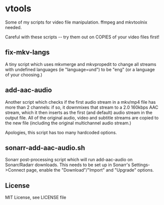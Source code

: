 # vtools
Some of my scripts for video file manipulation. ffmpeg and mkvtoolnix needed.

Careful with these scripts -- try them out on COPIES of your video files first!

## fix-mkv-langs 
A tiny script which uses mkvmerge and mkvpropedit to change all streams with undefined languages (ie "language=und") to be "eng" (or a language of your choosing.)

## add-aac-audio
Another script which checks if the first audio stream in a mkv/mp4 file has more than 2 channels: if so, it downmixes that stream to a 2.0 160kbps AAC stream, which it then inserts as the first (and default) audio stream in the output file.  All of the original audio, video and subtitle streams are copied to the new file (including the original multichannel audio stream.)

Apologies, this script has too many hardcoded options.

## sonarr-add-aac-audio.sh
Sonarr post-processing script which will run add-aac-audio on Sonarr/Radarr downloads.  This needs to be set up in Sonarr's Settings->Connect page, enable the "Download"/"Import" and "Upgrade" options.

## License
MIT License, see LICENSE file



